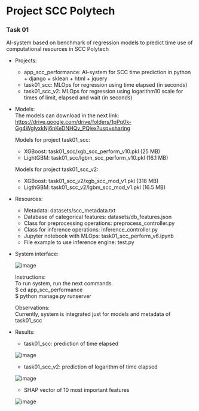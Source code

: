 # Project SCC Polytech  

### Task 01  
AI-system based on benchmark of regression models to predict time use of computational resources in SCC Polytech
 
* Projects:
  - app_scc_performance: AI-system for SCC time prediction in python + django + sklean + html + jquery
  - task01_scc: MLOps for regression using time elapsed (in seconds)  
  - task01_scc_v2: MLOps for regression using logarithm10 scale for times of limit, elapsed and wait (in seconds)  
  
* Models:  
  The models can download in the next link:  
  https://drive.google.com/drive/folders/1pPq0k-Gg4WglyxkNj6nKeDNHQv_PQjex?usp=sharing
  
  Models for project task01_scc:  
  - XGBoost: task01_scc/xgb_scc_perform_v10.pkl (25 MB)  
  - LightGBM: task01_scc/lgbm_scc_perform_v10.pkl (16.1 MB)
  
  Models for project task01_scc_v2:  
  - XGBoost: task01_scc_v2/xgb_scc_mod_v1.pkl (318 MB)  
  - LigthGBM: task01_scc_v2/lgbm_scc_mod_v1.pkl (16.5 MB)
   
* Resources:
  - Metadata: datasets/scc_metadata.txt  
  - Database of categorical features: datasets/db_features.json  
  - Class for preprocessing operations: preprocess_controller.py  
  - Class for inference operations: inference_controller.py  
  - Jupyter notebook with MLOps: task01_scc_perform_v6.ipynb  
  - File example to use inference engine: test.py

* System interface:
    
  ![image](https://github.com/HoltechHard/project_scc_performance/assets/35493202/218f3b75-12c4-4e7a-bf28-a1f38f87af12)
   
  Instructions:  
  To run system, run the next commands   
  $ cd app_scc_performance  
  $ python manage.py runserver  
     
  Observations:  
  Currently, system is integrated just for models and metadata of task01_scc  
    
* Results:
  - task01_scc: prediction of time elapsed    
     
  ![image](https://github.com/HoltechHard/project_scc_performance/assets/35493202/8f5c0f41-542a-4c42-bfe1-4f9499cb7454)  

  - task01_scc_v2: prediction of logarithm of time elapsed  
   
  ![image](https://github.com/HoltechHard/project_scc_performance/assets/35493202/7bccb2ff-940c-4685-8904-f32343bbd06d)  
  
  - SHAP vector of 10 most important features  

  ![image](https://github.com/HoltechHard/project_scc_performance/assets/35493202/ebb7f4c7-bfae-4c47-b45b-8f5d4abdf283)


